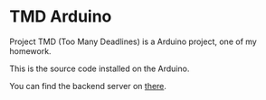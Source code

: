 # TMD Arduino

Project TMD (Too Many Deadlines) is a Arduino project, one of my homework.

This is the source code installed on the Arduino.

You can find the backend server on [there](https://github.com/ken20001207/too-many-deadlines-backend).
